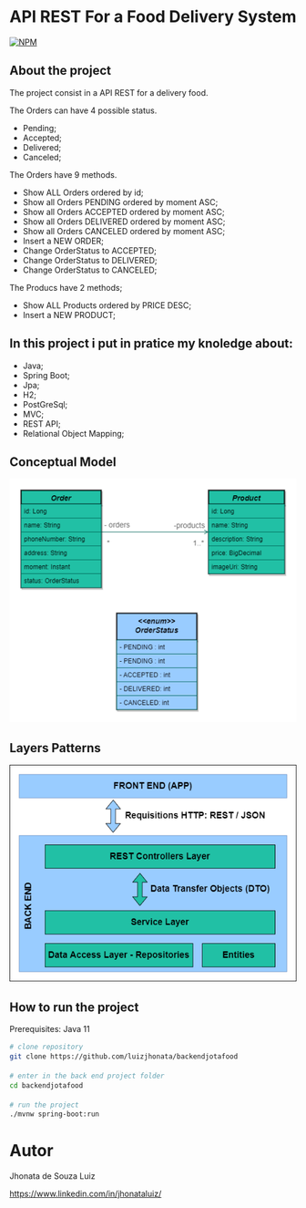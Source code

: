 # API REST For a Food Delivery System 
[![NPM](https://img.shields.io/npm/l/react)](https://github.com/luizjhonata/backenddeliveryfood/blob/main/LICENCE)

## About the project
The project consist in a API REST for a delivery food.

The Orders can have 4 possible status. 

- Pending;
- Accepted;
- Delivered;
- Canceled;

The Orders have 9 methods.

- Show ALL Orders ordered by id;
- Show all Orders PENDING ordered by moment ASC;
- Show all Orders ACCEPTED ordered by moment ASC;
- Show all Orders DELIVERED ordered by moment ASC;
- Show all Orders CANCELED ordered by moment ASC;
- Insert a NEW ORDER;
- Change OrderStatus to ACCEPTED;
- Change OrderStatus to DELIVERED;
- Change OrderStatus to CANCELED;

The Producs have 2 methods;

- Show ALL Products ordered by PRICE DESC;
- Insert a NEW PRODUCT;


## In this project i put in pratice my knoledge about: 
- Java;
- Spring Boot; 
- Jpa;
- H2; 
- PostGreSql; 
- MVC; 
- REST API;
- Relational Object Mapping;

## Conceptual Model 
![Web](https://github.com/luizjhonata/assetsreadme/blob/main/foodDeliveryBackEnd/conceptualModel.png)

## Layers Patterns
![Web](https://github.com/luizjhonata/assetsreadme/blob/main/foodDeliveryBackEnd/layerPatterns.png)

## How to run the project

Prerequisites: Java 11

```bash
# clone repository
git clone https://github.com/luizjhonata/backendjotafood

# enter in the back end project folder
cd backendjotafood

# run the project
./mvnw spring-boot:run
```

# Autor

Jhonata de Souza Luiz

https://www.linkedin.com/in/jhonataluiz/
